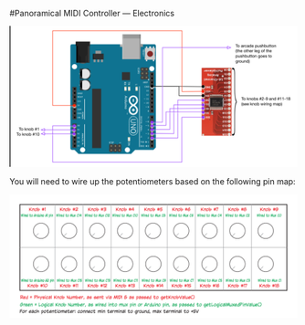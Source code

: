 #Panoramical MIDI Controller — Electronics

![Schematics](https://raw.githubusercontent.com/BrianEnigma/Panoramical-Controller/master/Hardware/schematics.png)

You will need to wire up the potentiometers based on the following pin map:

![Front Panel](https://raw.githubusercontent.com/BrianEnigma/Panoramical-Controller/master/Hardware/pin_map.png)


